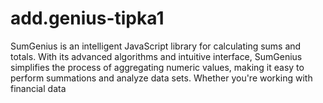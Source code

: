 # add.genius-tipka1
SumGenius is an intelligent JavaScript library for calculating sums and totals. With its advanced algorithms and intuitive interface, SumGenius simplifies the process of aggregating numeric values, making it easy to perform summations and analyze data sets. Whether you're working with financial data
